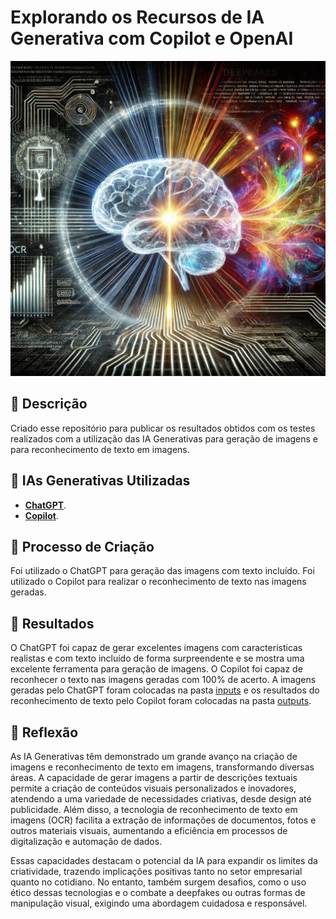 # Explorando os Recursos de IA Generativa com Copilot e OpenAI

![image](https://github.com/LudgeroBernardi/ImagensCopiloteOpenAI/blob/main/FuturisticSceneRepresentingAI.jpg)


## 📒 Descrição
Criado esse repositório para publicar os resultados obtidos com os testes realizados com a utilização das IA Generativas para geração de imagens e para reconhecimento de texto em imagens.


## 🤖 IAs Generativas Utilizadas
- **[ChatGPT](https://chat.openai.com)**.
- **[Copilot](https://copilot.microsoft.com)**.


## 🧐 Processo de Criação
Foi utilizado o ChatGPT para geração das imagens com texto incluído.
Foi utilizado o Copilot para realizar o reconhecimento de texto nas imagens geradas.


## 🚀 Resultados
O ChatGPT foi capaz de gerar excelentes imagens com caracteristicas realistas e com texto incluído de forma surpreendente e se mostra uma excelente ferramenta para geração de imagens. O Copilot foi capaz de reconhecer o texto nas imagens geradas com 100% de acerto. A imagens geradas pelo ChatGPT foram colocadas na pasta [inputs](https://github.com/LudgeroBernardi/ImagensCopiloteOpenAI/tree/main/Inputs) e os resultados do reconhecimento de texto pelo Copilot foram colocadas na pasta [outputs](https://github.com/LudgeroBernardi/ImagensCopiloteOpenAI/tree/main/Outputs).


## 💭 Reflexão
As IA Generativas têm demonstrado um grande avanço na criação de imagens e reconhecimento de texto em imagens, transformando diversas áreas. A capacidade de gerar imagens a partir de descrições textuais permite a criação de conteúdos visuais personalizados e inovadores, atendendo a uma variedade de necessidades criativas, desde design até publicidade. Além disso, a tecnologia de reconhecimento de texto em imagens (OCR) facilita a extração de informações de documentos, fotos e outros materiais visuais, aumentando a eficiência em processos de digitalização e automação de dados.

Essas capacidades destacam o potencial da IA para expandir os limites da criatividade, trazendo implicações positivas tanto no setor empresarial quanto no cotidiano. No entanto, também surgem desafios, como o uso ético dessas tecnologias e o combate a deepfakes ou outras formas de manipulação visual, exigindo uma abordagem cuidadosa e responsável.
